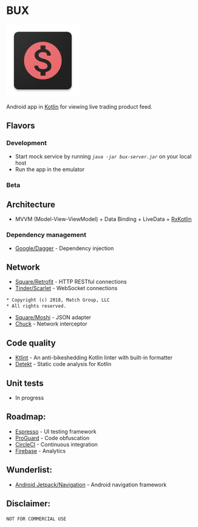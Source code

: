 # BUX
![App icon](https://github.com/eveey/BUX/blob/master/app/src/main/res/mipmap-xxxhdpi/ic_launcher.png)

Android app in [Kotlin](https://kotlinlang.org/) for viewing live trading product feed.

## Flavors

### Development
* Start mock service by running *```java -jar bux-server.jar```* on your local host
* Run the app in the emulator
### Beta

## Architecture
* MVVM (Model-View-ViewModel) + Data Binding + LiveData + [RxKotlin](https://github.com/ReactiveX/RxKotlin)

### Dependency management
* [Google/Dagger](https://github.com/google/dagger) - Dependency injection

## Network
* [Square/Retrofit](https://github.com/square/retrofit) - HTTP RESTful connections
* [Tinder/Scarlet](https://github.com/Tinder/Scarlet) - WebSocket connections
```
* Copyright (c) 2018, Match Group, LLC 
* All rights reserved.
```
* [Square/Moshi](https://github.com/square/moshi) - JSON adapter
* [Chuck](https://github.com/jgilfelt/chuck) - Network interceptor

## Code quality
* [Ktlint](https://ktlint.github.io/) - An anti-bikeshedding Kotlin linter with built-in formatter
* [Detekt](https://github.com/arturbosch/detekt) - Static code analysis for Kotlin

## Unit tests
* In progress

## Roadmap:
* [Espresso](https://developer.android.com/training/testing/espresso/) - UI testing framework
* [ProGuard](https://www.guardsquare.com/en/products/proguard) - Code obfuscation
* [CircleCI](https://circleci.com/) - Continuous integration
* [Firebase](https://firebase.google.com/) - Analytics

## Wunderlist:
* [Android Jetpack/Navigation](https://developer.android.com/topic/libraries/architecture/navigation/) - Android navigation framework

## Disclaimer:
```NOT FOR COMMERCIAL USE```
